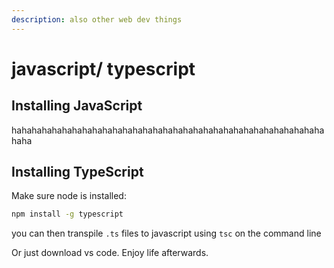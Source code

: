 ```yaml
---
description: also other web dev things
---
```


# javascript/ typescript

## Installing JavaScript

hahahahahahahahahahahahahahahahahahahahahahahahahahahahahahahahaha

## Installing TypeScript

Make sure node is installed:

```bash
npm install -g typescript
```

you can then transpile `.ts` files to javascript using `tsc` on the command line

Or just download vs code. Enjoy life afterwards.

